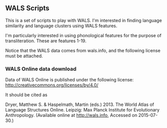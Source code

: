 ## WALS Scripts

This is a set of scripts to play with WALS. I'm interested in finding language similarity and language clusters using WALS features.

I'm particularly interested in using phonological features for the purpose of transliteration. These are features 1-19. 

Notice that the WALS data comes from wals.info, and the following license must be attached.

### WALS Online data download

Data of WALS Online is published under the following license:
http://creativecommons.org/licenses/by/4.0/

It should be cited as

Dryer, Matthew S. & Haspelmath, Martin (eds.) 2013.
The World Atlas of Language Structures Online.
Leipzig: Max Planck Institute for Evolutionary Anthropology.
(Available online at http://wals.info, Accessed on 2015-07-30.)

